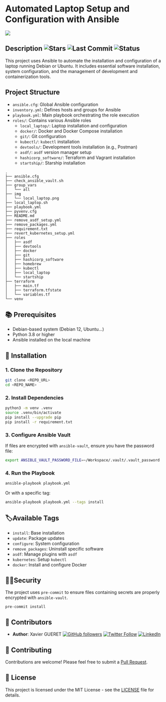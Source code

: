 # Automated Laptop Setup and Configuration with Ansible

![](/home/xgueret/Workspace/local-compute/img/local_laptop.png)

## Description ![Stars](https://img.shields.io/github/stars/xgueret/local-compute?style=social) ![Last Commit](https://img.shields.io/github/last-commit/xgueret/local-compute) ![Status](https://img.shields.io/badge/Status-Active-brightgreen)

This project uses Ansible to automate the installation and configuration of a laptop running Debian or Ubuntu. It includes essential software installation, system configuration, and the management of development and containerization tools.

## Project Structure

- `ansible.cfg`: Global Ansible configuration
- `inventory.yml`: Defines hosts and groups for Ansible
- `playbook.yml`: Main playbook orchestrating the role execution
- `roles/`: Contains various Ansible roles
  - `local_laptop/`: Laptop installation and configuration
  - `docker/`: Docker and Docker Compose installation
  - `git/`: Git configuration
  - `kubectl/`: `kubectl` installation
  - `devtools/`: Development tools installation (e.g., Postman)
  - `asdf/`: `asdf` version manager setup
  - `hashicorp_software/`: Terraform and Vagrant installation
  - `startship/`: Starship installation

```
.
├── ansible.cfg
├── check_ansible_vault.sh
├── group_vars
│   └── all
├── img
│   └── local_laptop.png
├── local_laptop.sh
├── playbook.yml
├── pyvenv.cfg
├── README.md
├── remove_asdf_setup.yml
├── remove_packages.yml
├── requirement.txt
├── revert_kubernetes_setup.yml
├── roles
│   ├── asdf
│   ├── devtools
│   ├── docker
│   ├── git
│   ├── hashicorp_software
│   ├── homebrew
│   ├── kubectl
│   ├── local_laptop
│   └── startship
├── terraform
│   ├── main.tf
│   ├── terraform.tfstate
│   └── variables.tf
└── venv

```



## 📚 Prerequisites

- Debian-based system (Debian 12, Ubuntu...)
- Python 3.8 or higher
- Ansible installed on the local machine



## 🚀 Installation

### 1. Clone the Repository

```sh
git clone <REPO_URL>
cd <REPO_NAME>
```

### 2. Install Dependencies

```sh
python3 -m venv .venv
source .venv/bin/activate
pip install --upgrade pip
pip install -r requirement.txt
```

### 3. Configure Ansible Vault

If files are encrypted with `ansible-vault`, ensure you have the password file:

```sh
export ANSIBLE_VAULT_PASSWORD_FILE=~/Workspace/.vault/.vault_password
```

### 4. Run the Playbook

```sh
ansible-playbook playbook.yml
```

Or with a specific tag:

```sh
ansible-playbook playbook.yml --tags install
```



## 🏷️Available Tags

- `install`: Base installation
- `update`: Package updates
- `configure`: System configuration
- `remove_packages`: Uninstall specific software
- `asdf`: Manage plugins with `asdf`
- `kubernetes`: Setup `kubectl`
- `docker`: Install and configure Docker



## 🕵️‍♀️Security

The project uses `pre-commit` to ensure files containing secrets are properly encrypted with `ansible-vault`.

```
pre-commit install
```



## 👥 Contributors

- **Author**: Xavier GUERET [![GitHub followers](https://img.shields.io/github/followers/xgueret?style=social)](https://github.com/tonykipkemboi) [![Twitter Follow](https://img.shields.io/twitter/follow/xgueret?style=social)](https://x.com/hixmaster) [![LinkedIn](https://img.shields.io/badge/LinkedIn-Connect-blue?style=flat&logo=linkedin)](https://www.linkedin.com/in/xavier-gueret-47bb3019b/)



## 👥 Contributing

Contributions are welcome! Please feel free to submit a [Pull Request](https://github.com/xgueret/local-compute/pulls).



## 📄 License

This project is licensed under the MIT License - see the [LICENSE](https://github.com/xgueret/local-compute/blob/main/LICENSE) file for details.
